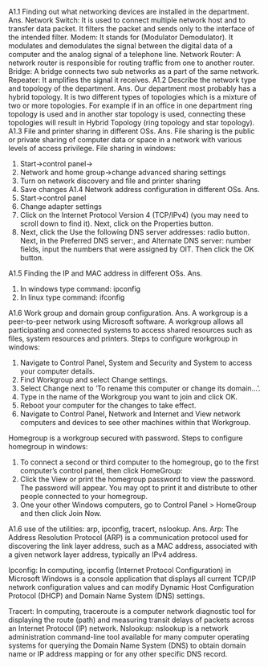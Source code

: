 A1.1 Finding out what networking devices are installed in the department.
Ans.
Network Switch:
It is used to connect multiple network host and to transfer data packet. It filters the packet and sends only to the interface of the intended filter.
Modem:
It stands for (Modulator Demodulator). It modulates and demodulates the signal between the digital data of a computer and the analog signal of a telephone line.
Network Router:
A network router is responsible for routing traffic from one to another router.
Bridge:
A bridge connects two sub networks as a part of the same network.
Repeater:
It amplifies the signal it receives.
A1.2 Describe the network type and topology of the department.
Ans.
Our department most probably has a hybrid topology. It is two different types of topologies which is a mixture of two or more topologies. For example if in an office in one department ring topology is used and in another star topology is used, connecting these topologies will result in Hybrid Topology (ring topology and star topology).
A1.3 File and printer sharing in different OSs.
Ans.
File sharing is the public or private sharing of computer data or space in a network with various levels of access privilege.
File sharing in windows:
1. Start->control panel->
2. Network and home group->change advanced sharing settings
3. Turn on network discovery and file and printer sharing
4. Save changes
A1.4 Network address configuration in different OSs.
Ans.
1. Start->control panel
2. Change adapter settings
3. Click on the Internet Protocol Version 4 (TCP/IPv4) (you may need to scroll down to find it). Next, click on the Properties button.
4. Next, click the Use the following DNS server addresses: radio button. Next, in the Preferred DNS server:, and Alternate DNS server: number fields, input the numbers that were assigned by OIT. Then click the OK button.
 
A1.5 Finding the IP and MAC address in different OSs.
Ans.
1. In windows type command: ipconfig
2. In linux type command: ifconfig
 




A1.6 Work group and domain group configuration.
Ans.
A workgroup is a peer-to-peer network using Microsoft software. A workgroup allows all participating and connected systems to access shared resources such as files, system resources and printers.
Steps to configure workgroup in windows:
1. Navigate to Control Panel, System and Security and System to access your computer details.
2. Find Workgroup and select Change settings.
3. Select Change next to ‘To rename this computer or change its domain…’.
4. Type in the name of the Workgroup you want to join and click OK.
5. Reboot your computer for the changes to take effect.
6. Navigate to Control Panel, Network and Internet and View network computers and devices to see other machines within that Workgroup.
 
Homegroup is a workgroup secured with password.
Steps to configure homegroup in windows:
1. To connect a second or third computer to the homegroup, go to the first computer’s control panel, then click HomeGroup:
2. Click the View or print the homegroup password to view the password. The password will appear.  You may opt to print it and distribute to other people connected to your homegroup.
3. One your other Windows computers, go to Control Panel > HomeGroup and then click Join Now.
 
A1.6 use of the utilities: arp, ipconfig, tracert, nslookup.
Ans.
Arp:
 The Address Resolution Protocol (ARP) is a communication protocol used for discovering the link layer address, such as a MAC address, associated with a given network layer address, typically an IPv4 address.

Ipconfig:
In computing, ipconfig (Internet Protocol Configuration) in Microsoft Windows is a console application that displays all current TCP/IP network configuration values and can modify Dynamic Host Configuration Protocol (DHCP) and Domain Name System (DNS) settings.
 
Tracert:
In computing, traceroute is a computer network diagnostic tool for displaying the route (path) and measuring transit delays of packets across an Internet Protocol (IP) network.
Nslookup:
nslookup is a network administration command-line tool available for many computer operating systems for querying the Domain Name System (DNS) to obtain domain name or IP address mapping or for any other specific DNS record.
 
